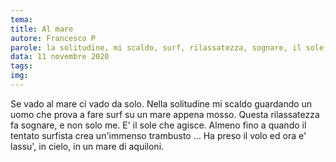 ```yaml
---
tema:
title: Al mare
autore: Francesco P
parole: la solitudine, mi scaldo, surf, rilassatezza, sognare, il sole, trambusto, aquiloni
data: 11 novembre 2020
tags: 
img: 
---
```



Se vado al mare ci vado da solo. Nella solitudine mi scaldo guardando un uomo che prova
a fare surf su un mare appena mosso. Questa rilassatezza fa sognare, e non solo me.
E' il sole che agisce. Almeno fino a quando il tentato surfista crea un'immenso trambusto ...
Ha preso il volo ed ora e' lassu', in cielo, in un mare di aquiloni.
